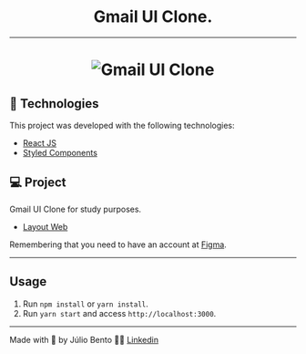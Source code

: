 <h1 align="center">Gmail UI Clone.</h1>

<hr>

<h1 align="center">
    <img alt="Gmail UI Clone" src="https://i.ibb.co/rwDCFnc/New-Gmail-inbox-preview-template.png" />
</h1>

## 🧪 Technologies

This project was developed with the following technologies:

- [React JS](https://reactjs.org)
- [Styled Components](https://styled-components.com/)

## 💻 Project

Gmail UI Clone for study purposes. 

- [Layout Web](https://www.figma.com/file/K379Y2MXY241PJoLNy8M5K/Gmail-Inbox---template-(Community))

Remembering that you need to have an account at [Figma](http://figma.com/).

---
## Usage

1. Run `npm install` or `yarn install`.<br />
2. Run `yarn start` and access `http://localhost:3000`.<br />

---

Made with 💜 by Júlio Bento 👋🏻 [Linkedin](www.linkedin.com/in/júlio-césar-924487158)